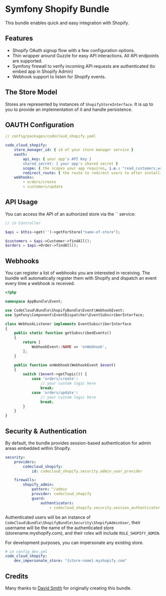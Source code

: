 # Symfony Shopify Bundle

This bundle enables quick and easy integration with Shopify.

## Features

* Shopify OAuth signup flow with a few configuration options.
* Thin wrapper around Guzzle for easy API interactions. All API endpoints are supported.
* Symfony firewall to verify incoming API requests are authenticated (to embed app in Shopify Admin)
* Webhook support to listen for Shopify events.

## The Store Model

Stores are represented by instances of `ShopifyStoreInterface`. It is up to you to provide an implementation of it and handle persistence.

## OAUTH Configuration

``` yml
// config/packages/codecloud_shopify.yaml

code_cloud_shopify:
    store_manager_id: { id of your store manager service }
    oauth:
        api_key: { your app's API Key }
        shared_secret: { your app's shared secret } 
        scope: { the scopes your app requires, i.e.: "read_customers,write_customers" }
        redirect_route: { the route to redirect users to after installing the app, i.e.: "admin_dashboard".. }
    webhooks:
        - orders/create
        - customers/update
```

## API Usage

You can access the API of an authorized store via the `` service:
 
``` php
// in Controller

$api = $this->get('')->getForStore("name-of-store");

$customers = $api->Customer->findAll();
$orders = $api->Order->findAll();
```

## Webhooks

You can register a list of webhooks you are interested in receiving. 
The bundle will automatically register them with Shopify and dispatch an event every time a webhook is received.

```php
<?php

namespace AppBundle\Event;

use CodeCloud\Bundle\ShopifyBundle\Event\WebhookEvent;
use Symfony\Component\EventDispatcher\EventSubscriberInterface;

class WebhookListener implements EventSubscriberInterface
{
    public static function getSubscribedEvents()
    {
        return [
            WebhookEvent::NAME => 'onWebhook',
        ];
    }

    public function onWebhook(WebhookEvent $event)
    {
        switch ($event->getTopic()) {
            case 'orders/create':
                // your custom logic here
                break;
            case 'orders/update':
                // your custom logic here
                break;
        }
    }
}

```

## Security & Authentication

By default, the bundle provides session-based authentication for admin areas embedded within Shopify.

```yaml
security:
    providers:
        codecloud_shopify:
            id: codecloud_shopify.security.admin_user_provider

    firewalls:
        shopify_admin:
            pattern: ^/admin
            provider: codecloud_shopify
            guard:
                authenticators:
                    - codecloud_shopify.security.session_authenticator
```

Authenticated users will be an instance of `CodeCloud\Bundle\ShopifyBundle\Security\ShopifyAdminUser`,
their username will be the name of the authenticated store (storename.myshopify.com), and their roles will include `ROLE_SHOPIFY_ADMIN`.

For development purposes, you can impersonate any existing store.

```yaml
# in config_dev.yml
code_cloud_shopify:
    dev_impersonate_store: "{store-name}.myshopify.com"
```

## Credits

Many thanks to [David Smith](http://code-cloud.uk) for originally creating this bundle.
